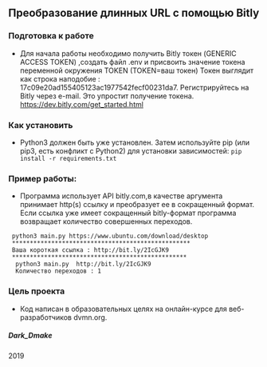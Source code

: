 ## Преобразование длинных URL с помощью Bitly

### Подготовка к работе
* Для начала работы необходимо получить Bitly токен (GENERIC ACCESS TOKEN) ,создать файл .env и присвоить значение токена переменной окружения TOKEN (TOKEN=ваш токен)
Токен выглядит как строка наподобие : 17c09e20ad155405123ac1977542fecf00231da7.
Регистрируйтесь на Bitly через e-mail. Это упростит получение токена.
https://dev.bitly.com/get_started.html

### Как установить

*  Python3 должен быть уже установлен. Затем используйте pip (или pip3, есть конфликт с Python2) для установки зависимостей:
 ```pip install -r requirements.txt```

### Пример работы:
* Программа использует API bitly.com,в качестве аргумента принимает http(s) ссылку  и преобразует ее в сокращенный  формат.
        Если ссылка уже имеет сокращенный bitly-формат программа возвращает 
        количество совершенных переходов.

```
 python3 main.py https://www.ubuntu.com/download/desktop
 **************************************************
 Ваша короткая ссылка : http://bit.ly/2IcGJK9
 *************************************************
  python3 main.py  http://bit.ly/2IcGJK9
  Количество переходов : 1
```

 





### Цель проекта
* Код написан в образовательных целях на онлайн-курсе для веб-разработчиков dvmn.org.


##### Dark_Dmake
2019